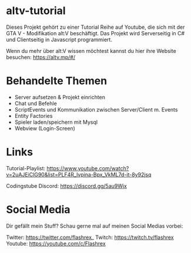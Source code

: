 # altv-tutorial

Dieses Projekt gehört zu einer Tutorial Reihe auf Youtube, die sich mit der GTA V - Modifikation alt:V beschäftigt.
Das Projekt wird Serverseitig in C# und Clientseitig in Javascript programmiert.

Wenn du mehr über alt:V wissen möchtest kannst du hier ihre Website besuchen: https://altv.mp/#/

# Behandelte Themen

* Server aufsetzen & Projekt einrichten
* Chat und Befehle
* ScriptEvents und Kommunikation zwischen Server/Client m. Events
* Entity Factories
* Spieler laden/speichern mit Mysql
* Webview (Login-Screen)

# Links

Tutorial-Playlist:
https://www.youtube.com/watch?v=2uAJEiClG90&list=PLF4R_lvpina-Bpx_VkML7d-it-8y92jsq

Codingstube Discord: https://discord.gg/5au9Wjx

# Social Media

Dir gefällt mein Stuff? Schau gerne mal auf meinen Social Medias vorbei:

Twitter: https://twitter.com/flashrex_
Twitch: https://twitch.tv/flashrex
Youtube: https://youtube.com/c/Flashrex
